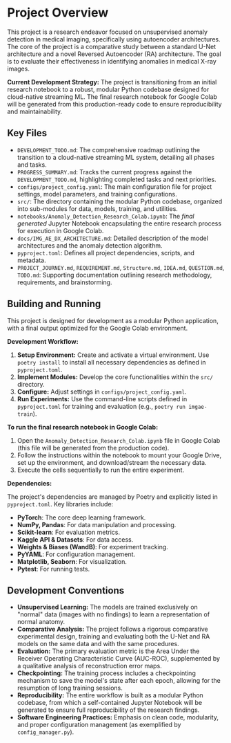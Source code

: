 # Project Overview

This project is a research endeavor focused on unsupervised anomaly detection in medical imaging, specifically using autoencoder architectures. The core of the project is a comparative study between a standard U-Net architecture and a novel Reversed Autoencoder (RA) architecture. The goal is to evaluate their effectiveness in identifying anomalies in medical X-ray images.

**Current Development Strategy:** The project is transitioning from an initial research notebook to a robust, modular Python codebase designed for cloud-native streaming ML. The final research notebook for Google Colab will be generated from this production-ready code to ensure reproducibility and maintainability.

## Key Files

* `DEVELOPMENT_TODO.md`: The comprehensive roadmap outlining the transition to a cloud-native streaming ML system, detailing all phases and tasks.
* `PROGRESS_SUMMARY.md`: Tracks the current progress against the `DEVELOPMENT_TODO.md`, highlighting completed tasks and next priorities.
* `configs/project_config.yaml`: The main configuration file for project settings, model parameters, and training configurations.
* `src/`: The directory containing the modular Python codebase, organized into sub-modules for data, models, training, and utilities.
* `notebooks/Anomaly_Detection_Research_Colab.ipynb`: The *final generated* Jupyter Notebook encapsulating the entire research process for execution in Google Colab.
* `docs/IMG_AE_DX_ARCHITECTURE.md`: Detailed description of the model architectures and the anomaly detection algorithm.
* `pyproject.toml`: Defines all project dependencies, scripts, and metadata.
* `PROJECT_JOURNEY.md`, `REQUIREMENT.md`, `Structure.md`, `IDEA.md`, `QUESTION.md`, `TODO.md`: Supporting documentation outlining research methodology, requirements, and brainstorming.

## Building and Running

This project is designed for development as a modular Python application, with a final output optimized for the Google Colab environment.

**Development Workflow:**

1. **Setup Environment:** Create and activate a virtual environment. Use `poetry install` to install all necessary dependencies as defined in `pyproject.toml`.
2. **Implement Modules:** Develop the core functionalities within the `src/` directory.
3. **Configure:** Adjust settings in `configs/project_config.yaml`.
4. **Run Experiments:** Use the command-line scripts defined in `pyproject.toml` for training and evaluation (e.g., `poetry run imgae-train`).

**To run the final research notebook in Google Colab:**

1. Open the `Anomaly_Detection_Research_Colab.ipynb` file in Google Colab (this file will be generated from the production code).
2. Follow the instructions within the notebook to mount your Google Drive, set up the environment, and download/stream the necessary data.
3. Execute the cells sequentially to run the entire experiment.

**Dependencies:**

The project's dependencies are managed by Poetry and explicitly listed in `pyproject.toml`. Key libraries include:

* **PyTorch**: The core deep learning framework.
* **NumPy, Pandas**: For data manipulation and processing.
* **Scikit-learn**: For evaluation metrics.
* **Kaggle API & Datasets**: For data access.
* **Weights & Biases (WandB)**: For experiment tracking.
* **PyYAML**: For configuration management.
* **Matplotlib, Seaborn**: For visualization.
* **Pytest**: For running tests.

## Development Conventions

* **Unsupervised Learning:** The models are trained exclusively on "normal" data (images with no findings) to learn a representation of normal anatomy.
* **Comparative Analysis:** The project follows a rigorous comparative experimental design, training and evaluating both the U-Net and RA models on the same data and with the same procedures.
* **Evaluation:** The primary evaluation metric is the Area Under the Receiver Operating Characteristic Curve (AUC-ROC), supplemented by a qualitative analysis of reconstruction error maps.
* **Checkpointing:** The training process includes a checkpointing mechanism to save the model's state after each epoch, allowing for the resumption of long training sessions.
* **Reproducibility:** The entire workflow is built as a modular Python codebase, from which a self-contained Jupyter Notebook will be generated to ensure full reproducibility of the research findings.
* **Software Engineering Practices:** Emphasis on clean code, modularity, and proper configuration management (as exemplified by `config_manager.py`).
